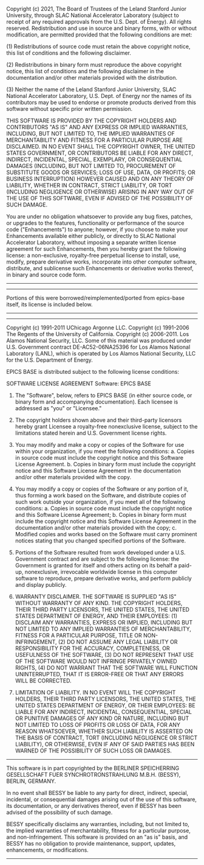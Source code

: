 Copyright (c) 2021, The Board of Trustees of the Leland Stanford Junior
University, through SLAC National Accelerator Laboratory (subject to receipt
of any required approvals from the U.S. Dept. of Energy). All rights reserved.
Redistribution and use in source and binary forms, with or without
modification, are permitted provided that the following conditions are met:

(1) Redistributions of source code must retain the above copyright notice,
    this list of conditions and the following disclaimer.

(2) Redistributions in binary form must reproduce the above copyright notice,
    this list of conditions and the following disclaimer in the documentation
    and/or other materials provided with the distribution.

(3) Neither the name of the Leland Stanford Junior University, SLAC National
    Accelerator Laboratory, U.S. Dept. of Energy nor the names of its
    contributors may be used to endorse or promote products derived from this
    software without specific prior written permission.

THIS SOFTWARE IS PROVIDED BY THE COPYRIGHT HOLDERS AND CONTRIBUTORS "AS IS" AND
ANY EXPRESS OR IMPLIED WARRANTIES, INCLUDING, BUT NOT LIMITED TO, THE IMPLIED
WARRANTIES OF MERCHANTABILITY AND FITNESS FOR A PARTICULAR PURPOSE ARE
DISCLAIMED. IN NO EVENT SHALL THE COPYRIGHT OWNER, THE UNITED STATES GOVERNMENT,
OR CONTRIBUTORS BE LIABLE FOR ANY DIRECT, INDIRECT, INCIDENTAL, SPECIAL,
EXEMPLARY, OR CONSEQUENTIAL DAMAGES (INCLUDING, BUT NOT LIMITED TO, PROCUREMENT
OF SUBSTITUTE GOODS OR SERVICES; LOSS OF USE, DATA, OR PROFITS; OR BUSINESS
INTERRUPTION) HOWEVER CAUSED AND ON ANY THEORY OF LIABILITY, WHETHER IN
CONTRACT, STRICT LIABILITY, OR TORT (INCLUDING NEGLIGENCE OR OTHERWISE) ARISING
IN ANY WAY OUT OF THE USE OF THIS SOFTWARE, EVEN IF ADVISED OF THE POSSIBILITY
OF SUCH DAMAGE.

You are under no obligation whatsoever to provide any bug fixes, patches, or
upgrades to the features, functionality or performance of the source code
("Enhancements") to anyone; however, if you choose to make your Enhancements
available either publicly, or directly to SLAC National Accelerator Laboratory,
without imposing a separate written license agreement for such Enhancements,
then you hereby grant the following license: a non-exclusive, royalty-free
perpetual license to install, use, modify, prepare derivative works, incorporate
into other computer software, distribute, and sublicense such Enhancements or
derivative works thereof, in binary and source code form.


******************************************************************************
******************************************************************************
Portions of this were borrowed/reimplemented/ported from epics-base itself,
its license is included below.
******************************************************************************
******************************************************************************


Copyright (c) 1991-2011 UChicago Argonne LLC.
Copyright (c) 1991-2006 The Regents of the University of California.
Copyright (c) 2006-2011. Los Alamos National Security, LLC. Some of this
material was produced under U.S. Government contract DE-AC52-06NA25396
for Los Alamos National Laboratory (LANL), which is operated by Los Alamos
National Security, LLC for the U.S. Department of Energy.

EPICS BASE is distributed subject to the following license conditions:

 SOFTWARE LICENSE AGREEMENT
 Software: EPICS BASE

 1. The "Software", below, refers to EPICS BASE (in either source code, or
    binary form and accompanying documentation). Each licensee is
    addressed as "you" or "Licensee."

 2. The copyright holders shown above and their third-party licensors
    hereby grant Licensee a royalty-free nonexclusive license, subject to
    the limitations stated herein and U.S. Government license rights.

 3. You may modify and make a copy or copies of the Software for use
    within your organization, if you meet the following conditions:
      a. Copies in source code must include the copyright notice and this
         Software License Agreement.
      b. Copies in binary form must include the copyright notice and this
         Software License Agreement in the documentation and/or other
         materials provided with the copy.

 4. You may modify a copy or copies of the Software or any portion of it,
    thus forming a work based on the Software, and distribute copies of
    such work outside your organization, if you meet all of the following
    conditions:
      a. Copies in source code must include the copyright notice and this
         Software License Agreement;
      b. Copies in binary form must include the copyright notice and this
         Software License Agreement in the documentation and/or other
         materials provided with the copy;
      c. Modified copies and works based on the Software must carry
         prominent notices stating that you changed specified portions of
         the Software.

 5. Portions of the Software resulted from work developed under a U.S.
    Government contract and are subject to the following license: the
    Government is granted for itself and others acting on its behalf a
    paid-up, nonexclusive, irrevocable worldwide license in this computer
    software to reproduce, prepare derivative works, and perform publicly
    and display publicly.

 6. WARRANTY DISCLAIMER. THE SOFTWARE IS SUPPLIED "AS IS" WITHOUT WARRANTY
    OF ANY KIND. THE COPYRIGHT HOLDERS, THEIR THIRD PARTY LICENSORS, THE
    UNITED STATES, THE UNITED STATES DEPARTMENT OF ENERGY, AND THEIR
    EMPLOYEES: (1) DISCLAIM ANY WARRANTIES, EXPRESS OR IMPLIED, INCLUDING
    BUT NOT LIMITED TO ANY IMPLIED WARRANTIES OF MERCHANTABILITY, FITNESS
    FOR A PARTICULAR PURPOSE, TITLE OR NON-INFRINGEMENT, (2) DO NOT ASSUME
    ANY LEGAL LIABILITY OR RESPONSIBILITY FOR THE ACCURACY, COMPLETENESS,
    OR USEFULNESS OF THE SOFTWARE, (3) DO NOT REPRESENT THAT USE OF THE
    SOFTWARE WOULD NOT INFRINGE PRIVATELY OWNED RIGHTS, (4) DO NOT WARRANT
    THAT THE SOFTWARE WILL FUNCTION UNINTERRUPTED, THAT IT IS ERROR-FREE
    OR THAT ANY ERRORS WILL BE CORRECTED.

 7. LIMITATION OF LIABILITY. IN NO EVENT WILL THE COPYRIGHT HOLDERS, THEIR
    THIRD PARTY LICENSORS, THE UNITED STATES, THE UNITED STATES DEPARTMENT
    OF ENERGY, OR THEIR EMPLOYEES: BE LIABLE FOR ANY INDIRECT, INCIDENTAL,
    CONSEQUENTIAL, SPECIAL OR PUNITIVE DAMAGES OF ANY KIND OR NATURE,
    INCLUDING BUT NOT LIMITED TO LOSS OF PROFITS OR LOSS OF DATA, FOR ANY
    REASON WHATSOEVER, WHETHER SUCH LIABILITY IS ASSERTED ON THE BASIS OF
    CONTRACT, TORT (INCLUDING NEGLIGENCE OR STRICT LIABILITY), OR
    OTHERWISE, EVEN IF ANY OF SAID PARTIES HAS BEEN WARNED OF THE
    POSSIBILITY OF SUCH LOSS OR DAMAGES.

________________________________________________________________________

This software is in part copyrighted by the BERLINER SPEICHERRING
GESELLSCHAFT FUER SYNCHROTRONSTRAHLUNG M.B.H. (BESSY), BERLIN, GERMANY.

In no event shall BESSY be liable to any party for direct, indirect,
special, incidental, or consequential damages arising out of the use of
this software, its documentation, or any derivatives thereof, even if
BESSY has been advised of the possibility of such damage.

BESSY specifically disclaims any warranties, including, but not limited
to, the implied warranties of merchantability, fitness for a particular
purpose, and non-infringement.  This software is provided on an "as is"
basis, and BESSY has no obligation to provide maintenance, support,
updates, enhancements, or modifications.
________________________________________________________________________
